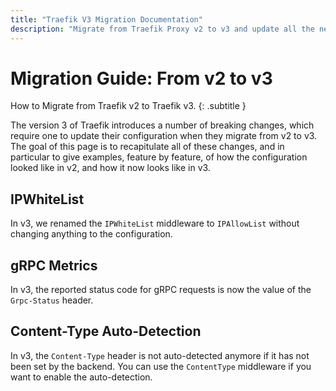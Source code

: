 ```yaml
---
title: "Traefik V3 Migration Documentation"
description: "Migrate from Traefik Proxy v2 to v3 and update all the necessary configurations to take advantage of all the improvements. Read the technical documentation."
---
```


# Migration Guide: From v2 to v3

How to Migrate from Traefik v2 to Traefik v3.
{: .subtitle }

The version 3 of Traefik introduces a number of breaking changes,
which require one to update their configuration when they migrate from v2 to v3.
The goal of this page is to recapitulate all of these changes, and in particular to give examples,
feature by feature, of how the configuration looked like in v2, and how it now looks like in v3.

## IPWhiteList

In v3, we renamed the `IPWhiteList` middleware to `IPAllowList` without changing anything to the configuration. 

## gRPC Metrics

In v3, the reported status code for gRPC requests is now the value of the `Grpc-Status` header.    

## Content-Type Auto-Detection

In v3, the `Content-Type` header is not auto-detected anymore if it has not been set by the backend.
You can use the `ContentType` middleware if you want to enable the auto-detection.
